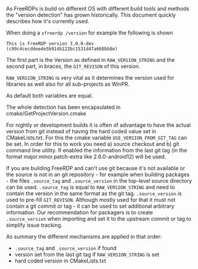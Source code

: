 As FreeRDPs is build on different OS with different build tools and methods the
"version detection" has grown historically.
This document quickly describes how it's currently used.

When doing a `xfreerdp /version` for example the following is shown

`This is FreeRDP version 3.0.0-dev (c99c4cecddee4e5b914b122bc1531d47a668bb8e)`

The first part is the Version as defined in `RAW_VERSION_STRING` and the second part, in braces,
the `GIT_REVISON` of this version.

`RAW_VERSION_STRING` is very vital as it determines the version used for libraries as well also for
all sub-projects as WinPR.

As default both variables are equal.

The whole detection has been encapsulated in cmake/GetProjectVersion.cmake

For nightly or development builds it is often of advantage to have the actual version from git
instead of having the hard coded value set in CMakeLists.txt. For this the cmake variable `USE_VERSION_FROM_GIT_TAG`
can be set. In order for this to work you need a) source checkout and b) git command line utility.
If enabled the information from the last git tag (in the format major.minor.patch-extra like
2.6.0-android12) will be used.

If you are building FreeRDP and can't use git because it's not available or the source is not in an
git repository - for example when building packages - the files `.source_tag` and  `.source_version`
in the top-level source directory can be used. `.source_tag` is equal to `RAW_VERSION_STRING` and
need to contain the version in the same format as the git tag. `.source_version` is used to pre-fill
`GIT_REVISON`. Although mostly used for that it must not contain a git commit or tag - it can be
used to set additional arbitrary information. Our recommendation for packagers is to create
`.source_version` when importing and set it to the upstream commit or tag to simplify issue
tracking.

As summary the different mechanisms are applied in that order:
* `.source_tag` and  `.source_version` if found
* version set from the last git tag if `RAW_VERSION_STRING` is set
* hard coded version in CMakeLists.txt
